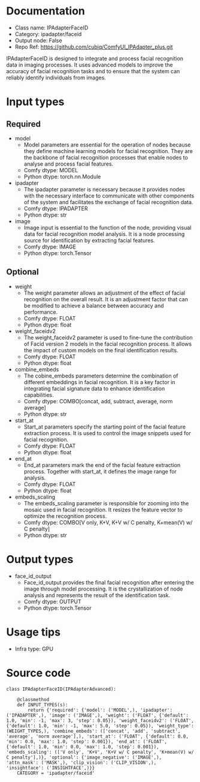 # Documentation
- Class name: IPAdapterFaceID
- Category: ipadapter/faceid
- Output node: False
- Repo Ref: https://github.com/cubiq/ComfyUI_IPAdapter_plus.git

IPAdapterFaceID is designed to integrate and process facial recognition data in imaging processes. It uses advanced models to improve the accuracy of facial recognition tasks and to ensure that the system can reliably identify individuals from images.

# Input types
## Required
- model
    - Model parameters are essential for the operation of nodes because they define machine learning models for facial recognition. They are the backbone of facial recognition processes that enable nodes to analyse and process facial features.
    - Comfy dtype: MODEL
    - Python dtype: torch.nn.Module
- ipadapter
    - The ipadapter parameter is necessary because it provides nodes with the necessary interface to communicate with other components of the system and facilitates the exchange of facial recognition data.
    - Comfy dtype: IPADAPTER
    - Python dtype: str
- image
    - Image input is essential to the function of the node, providing visual data for facial recognition model analysis. It is a node processing source for identification by extracting facial features.
    - Comfy dtype: IMAGE
    - Python dtype: torch.Tensor
## Optional
- weight
    - The weight parameter allows an adjustment of the effect of facial recognition on the overall result. It is an adjustment factor that can be modified to achieve a balance between accuracy and performance.
    - Comfy dtype: FLOAT
    - Python dtype: float
- weight_faceidv2
    - The weight_faceidv2 parameter is used to fine-tune the contribution of Facid version 2 models in the facial recognition process. It allows the impact of custom models on the final identification results.
    - Comfy dtype: FLOAT
    - Python dtype: float
- combine_embeds
    - The cobine_embeds parameters determine the combination of different embeddings in facial recognition. It is a key factor in integrating facial signature data to enhance identification capabilities.
    - Comfy dtype: COMBO[concat, add, subtract, average, norm average]
    - Python dtype: str
- start_at
    - Start_at parameters specify the starting point of the facial feature extraction process. It is used to control the image snippets used for facial recognition.
    - Comfy dtype: FLOAT
    - Python dtype: float
- end_at
    - End_at parameters mark the end of the facial feature extraction process. Together with start_at, it defines the image range for analysis.
    - Comfy dtype: FLOAT
    - Python dtype: float
- embeds_scaling
    - The embeds_scaling parameter is responsible for zooming into the mosaic used in facial recognition. It resizes the feature vector to optimize the recognition process.
    - Comfy dtype: COMBO[V only, K+V, K+V w/ C penalty, K+mean(V) w/ C penalty]
    - Python dtype: str

# Output types
- face_id_output
    - Face_id_output provides the final facial recognition after entering the image through model processing. It is the crystallization of node analysis and represents the result of the identification task.
    - Comfy dtype: OUTPUT
    - Python dtype: torch.Tensor

# Usage tips
- Infra type: GPU

# Source code
```
class IPAdapterFaceID(IPAdapterAdvanced):

    @classmethod
    def INPUT_TYPES(s):
        return {'required': {'model': ('MODEL',), 'ipadapter': ('IPADAPTER',), 'image': ('IMAGE',), 'weight': ('FLOAT', {'default': 1.0, 'min': -1, 'max': 3, 'step': 0.05}), 'weight_faceidv2': ('FLOAT', {'default': 1.0, 'min': -1, 'max': 5.0, 'step': 0.05}), 'weight_type': (WEIGHT_TYPES,), 'combine_embeds': (['concat', 'add', 'subtract', 'average', 'norm average'],), 'start_at': ('FLOAT', {'default': 0.0, 'min': 0.0, 'max': 1.0, 'step': 0.001}), 'end_at': ('FLOAT', {'default': 1.0, 'min': 0.0, 'max': 1.0, 'step': 0.001}), 'embeds_scaling': (['V only', 'K+V', 'K+V w/ C penalty', 'K+mean(V) w/ C penalty'],)}, 'optional': {'image_negative': ('IMAGE',), 'attn_mask': ('MASK',), 'clip_vision': ('CLIP_VISION',), 'insightface': ('INSIGHTFACE',)}}
    CATEGORY = 'ipadapter/faceid'
```
